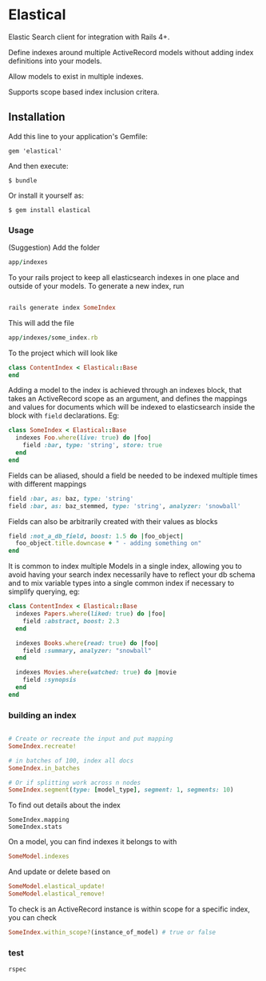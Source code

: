 # Elastical

Elastic Search client for integration with Rails 4+.

Define indexes around multiple ActiveRecord models without adding index definitions into your models.

Allow models to exist in multiple indexes.

Supports scope based index inclusion critera.

## Installation

Add this line to your application's Gemfile:

    gem 'elastical'

And then execute:

    $ bundle

Or install it yourself as:

    $ gem install elastical

### Usage

(Suggestion) Add the folder

```ruby
app/indexes
```

To your rails project to keep all elasticsearch indexes in one place and outside of your models. To generate a new index, run


```ruby

rails generate index SomeIndex

```

This will add the file

```ruby
app/indexes/some_index.rb
```

To the project which will look like

```ruby
class ContentIndex < Elastical::Base
end
```

Adding a model to the index is achieved through an indexes block, that takes an ActiveRecord scope as an argument, and defines the mappings and values for documents which will be indexed to elasticsearch inside the block with ```field``` declarations. Eg:

```ruby
class SomeIndex < Elastical::Base
  indexes Foo.where(live: true) do |foo|
    field :bar, type: 'string', store: true
  end
end
```

Fields can be aliased, should a field be needed to be indexed multiple times with different mappings

```ruby
field :bar, as: baz, type: 'string'
field :bar, as: baz_stemmed, type: 'string', analyzer: 'snowball'
```

Fields can also be arbitrarily created with their values as blocks

```ruby
field :not_a_db_field, boost: 1.5 do |foo_object|
  foo_object.title.downcase + " - adding something on"
end
```

It is common to index multiple Models in a single index, allowing you to avoid having your search index necessarily have to reflect your db schema and to mix variable types into a single common index if necessary to simplify querying, eg:

```ruby
class ContentIndex < Elastical::Base
  indexes Papers.where(liked: true) do |foo|
    field :abstract, boost: 2.3
  end

  indexes Books.where(read: true) do |foo|
    field :summary, analyzer: "snowball"
  end

  indexes Movies.where(watched: true) do |movie
    field :synopsis
  end
end
```

### building an index

```ruby

# Create or recreate the input and put mapping
SomeIndex.recreate!

# in batches of 100, index all docs
SomeIndex.in_batches

# Or if splitting work across n nodes
SomeIndex.segment(type: [model_type], segment: 1, segments: 10)
```

To find out details about the index

```
SomeIndex.mapping
SomeIndex.stats
```

On a model, you can find indexes it belongs to with

```ruby
SomeModel.indexes
```

And update or delete based on

```ruby
SomeModel.elastical_update!
SomeModel.elastical_remove!
```

To check is an ActiveRecord instance is within scope for a specific index, you can check

```ruby
SomeIndex.within_scope?(instance_of_model) # true or false
```

### test

``` rspec ```